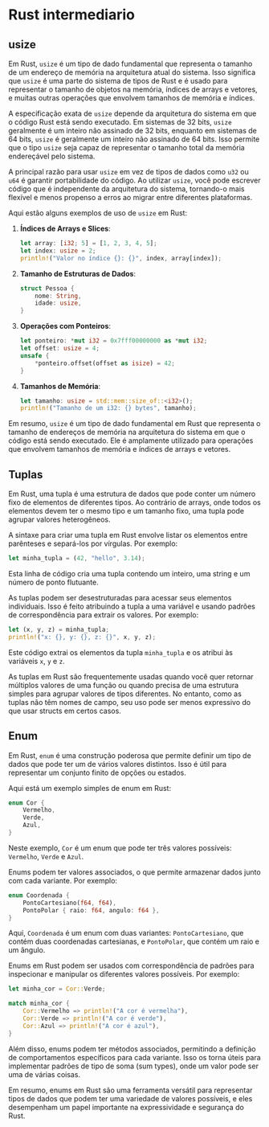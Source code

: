 # Rust intermediario

## usize

Em Rust, `usize` é um tipo de dado fundamental que representa o tamanho de um endereço de memória na arquitetura atual do sistema. Isso significa que `usize` é uma parte do sistema de tipos de Rust e é usado para representar o tamanho de objetos na memória, índices de arrays e vetores, e muitas outras operações que envolvem tamanhos de memória e índices.

A especificação exata de `usize` depende da arquitetura do sistema em que o código Rust está sendo executado. Em sistemas de 32 bits, `usize` geralmente é um inteiro não assinado de 32 bits, enquanto em sistemas de 64 bits, `usize` é geralmente um inteiro não assinado de 64 bits. Isso permite que o tipo `usize` seja capaz de representar o tamanho total da memória endereçável pelo sistema.

A principal razão para usar `usize` em vez de tipos de dados como `u32` ou `u64` é garantir portabilidade do código. Ao utilizar `usize`, você pode escrever código que é independente da arquitetura do sistema, tornando-o mais flexível e menos propenso a erros ao migrar entre diferentes plataformas.

Aqui estão alguns exemplos de uso de `usize` em Rust:

1. **Índices de Arrays e Slices**:
   ```rust
   let array: [i32; 5] = [1, 2, 3, 4, 5];
   let index: usize = 2;
   println!("Valor no índice {}: {}", index, array[index]);
   ```

2. **Tamanho de Estruturas de Dados**:
   ```rust
   struct Pessoa {
       nome: String,
       idade: usize,
   }
   ```

3. **Operações com Ponteiros**:
   ```rust
   let ponteiro: *mut i32 = 0x7fff00000000 as *mut i32;
   let offset: usize = 4;
   unsafe {
       *ponteiro.offset(offset as isize) = 42;
   }
   ```

4. **Tamanhos de Memória**:
   ```rust
   let tamanho: usize = std::mem::size_of::<i32>();
   println!("Tamanho de um i32: {} bytes", tamanho);
   ```

Em resumo, `usize` é um tipo de dado fundamental em Rust que representa o tamanho de endereços de memória na arquitetura do sistema em que o código está sendo executado. Ele é amplamente utilizado para operações que envolvem tamanhos de memória e índices de arrays e vetores.

## Tuplas

Em Rust, uma tupla é uma estrutura de dados que pode conter um número fixo de elementos de diferentes tipos. Ao contrário de arrays, onde todos os elementos devem ter o mesmo tipo e um tamanho fixo, uma tupla pode agrupar valores heterogêneos.

A sintaxe para criar uma tupla em Rust envolve listar os elementos entre parênteses e separá-los por vírgulas. Por exemplo:

```rust
let minha_tupla = (42, "hello", 3.14);
```

Esta linha de código cria uma tupla contendo um inteiro, uma string e um número de ponto flutuante.

As tuplas podem ser desestruturadas para acessar seus elementos individuais. Isso é feito atribuindo a tupla a uma variável e usando padrões de correspondência para extrair os valores. Por exemplo:

```rust
let (x, y, z) = minha_tupla;
println!("x: {}, y: {}, z: {}", x, y, z);
```

Este código extrai os elementos da tupla `minha_tupla` e os atribui às variáveis `x`, `y` e `z`.

As tuplas em Rust são frequentemente usadas quando você quer retornar múltiplos valores de uma função ou quando precisa de uma estrutura simples para agrupar valores de tipos diferentes. No entanto, como as tuplas não têm nomes de campo, seu uso pode ser menos expressivo do que usar structs em certos casos.

## Enum

Em Rust, `enum` é uma construção poderosa que permite definir um tipo de dados que pode ter um de vários valores distintos. Isso é útil para representar um conjunto finito de opções ou estados.

Aqui está um exemplo simples de enum em Rust:

```rust
enum Cor {
    Vermelho,
    Verde,
    Azul,
}
```

Neste exemplo, `Cor` é um enum que pode ter três valores possíveis: `Vermelho`, `Verde` e `Azul`.

Enums podem ter valores associados, o que permite armazenar dados junto com cada variante. Por exemplo:

```rust
enum Coordenada {
    PontoCartesiano(f64, f64),
    PontoPolar { raio: f64, angulo: f64 },
}
```

Aqui, `Coordenada` é um enum com duas variantes: `PontoCartesiano`, que contém duas coordenadas cartesianas, e `PontoPolar`, que contém um raio e um ângulo.

Enums em Rust podem ser usados com correspondência de padrões para inspecionar e manipular os diferentes valores possíveis. Por exemplo:

```rust
let minha_cor = Cor::Verde;

match minha_cor {
    Cor::Vermelho => println!("A cor é vermelha"),
    Cor::Verde => println!("A cor é verde"),
    Cor::Azul => println!("A cor é azul"),
}
```

Além disso, enums podem ter métodos associados, permitindo a definição de comportamentos específicos para cada variante. Isso os torna úteis para implementar padrões de tipo de soma (sum types), onde um valor pode ser uma de várias coisas.

Em resumo, enums em Rust são uma ferramenta versátil para representar tipos de dados que podem ter uma variedade de valores possíveis, e eles desempenham um papel importante na expressividade e segurança do Rust.
